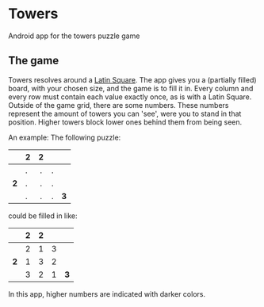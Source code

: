 # Towers
Android app for the towers puzzle game

## The game
Towers resolves around a [Latin Square](https://en.wikipedia.org/wiki/Latin_square). The app gives you a (partially filled) board, with your chosen size, and the game is to fill it in. Every column and every row must contain each value exactly once, as is with a Latin Square. Outside of the game grid, there are some numbers. These numbers represent the amount of towers you can 'see', were you to stand in that position. Higher towers block lower ones behind them from being seen.

An example:
The following puzzle:

|     |  2  |  2  |     |     |
| --- | --- |:---:| --: | --- |
|     |  .  |  .  |  .  |     |
|**2**|  .  |  .  |  .  |     |
|     |  .  |  .  |  .  |**3**|

could be filled in like:

|     |  2  |  2  |     |     |
| --- | --- |:---:| --: | --- |
|     |  2  |  1  |  3  |     |
|**2**|  1  |  3  |  2  |     |
|     |  3  |  2  |  1  |**3**|

In this app, higher numbers are indicated with darker colors.
